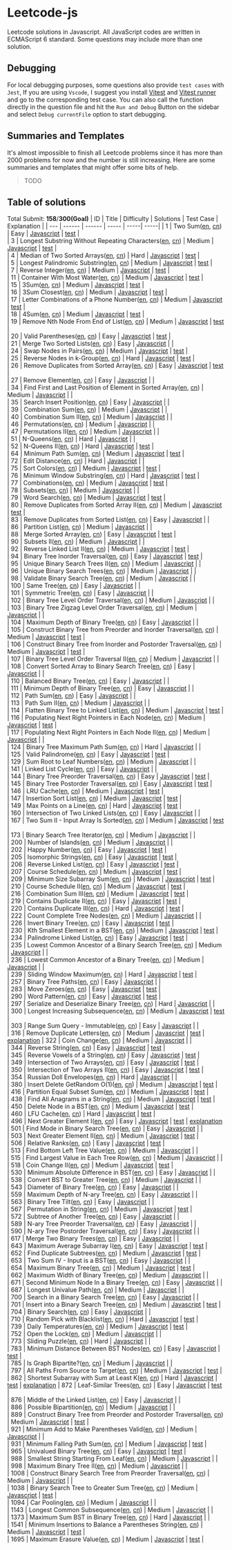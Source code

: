 # Leetcode-js

Leetcode solutions in Javascript. All JavaScript codes are written in ECMAScript 6 standard. Some questions may include more than one solution.

## Debugging
For local debugging purposes, some questions also provide `test cases` with `Jest`, If you are using `Vscode`, I suggest you install [Vitest](https://marketplace.visualstudio.com/items?itemName=ZixuanChen.vitest-explorer) and [Vitest runner](https://marketplace.visualstudio.com/items?itemName=kingwl.vscode-vitest-runner) and go to the corresponding test case. You can also call the function directly in the question file and hit the `Run and Debug` Button on the sidebar and select `Debug currentFile` option to start debugging.

## Summaries and Templates
It's almost impossible to finish all Leetcode problems since it has more than 2000 problems for now and the number is still increasing. Here are some summaries and templates that might offer some bits of help.

> TODO

## Table of solutions
Total Submit: **158**/**300(Goal)**
| ID | Title | Difficulty | Solutions  | Test Case | Explanation |
  | --- | ------ | ------ | ----- | -----| -----|
| 1 | Two Sum([en](https://leetcode.com/problems/two-sum), [cn](https://leetcode.cn/problems/two-sum)) |  Easy | [Javascript](./src/1.两数之和.js) | [test](./src/1.两数之和.test.js) |  
| 3 | Longest Substring Without Repeating Characters([en](https://leetcode.com/problems/longest-substring-without-repeating-characters), [cn](https://leetcode.cn/problems/longest-substring-without-repeating-characters)) |  Medium | [Javascript](./src/3.无重复字符的最长子串.js) | [test](./src/3.无重复字符的最长子串.test.js) |  
| 4 | Median of Two Sorted Arrays([en](https://leetcode.com/problems/median-of-two-sorted-arrays), [cn](https://leetcode.cn/problems/median-of-two-sorted-arrays)) |  Hard | [Javascript](./src/4.median-of-two-sorted-arrays.js) | [test](./src/4.median-of-two-sorted-arrays.test.js) |  
| 5 | Longest Palindromic Substring([en](https://leetcode.com/problems/longest-palindromic-substring), [cn](https://leetcode.cn/problems/longest-palindromic-substring)) |  Medium | [Javascript](./src/5.最长回文子串.js) | [test](./src/5.最长回文子串.test.js) |  
| 7 | Reverse Integer([en](https://leetcode.com/problems/reverse-integer), [cn](https://leetcode.cn/problems/reverse-integer)) |  Medium | [Javascript](./src/7.reverse-integer.js) | [test](./src/7.reverse-integer.test.js) |  
| 11 | Container With Most Water([en](https://leetcode.com/problems/container-with-most-water), [cn](https://leetcode.cn/problems/container-with-most-water)) |  Medium | [Javascript](./src/11.盛最多水的容器.js) | [test](./src/11.盛最多水的容器.test.js) |  
| 15 | 3Sum([en](https://leetcode.com/problems/3sum), [cn](https://leetcode.cn/problems/3sum)) |  Medium | [Javascript](./src/15.3-sum.js) | [test](./src/15.3-sum.test.js) |  
| 16 | 3Sum Closest([en](https://leetcode.com/problems/3sum-closest), [cn](https://leetcode.cn/problems/3sum-closest)) |  Medium | [Javascript](./src/16.3-sum-closest.js) | [test](./src/16.3-sum-closest.test.js) |  
| 17 | Letter Combinations of a Phone Number([en](https://leetcode.com/problems/letter-combinations-of-a-phone-number), [cn](https://leetcode.cn/problems/letter-combinations-of-a-phone-number)) |  Medium | [Javascript](./src/17.电话号码的字母组合.js) | [test](./src/17.电话号码的字母组合.test.js) |  
| 18 | 4Sum([en](https://leetcode.com/problems/4sum), [cn](https://leetcode.cn/problems/4sum)) |  Medium | [Javascript](./src/18.四数之和.js) | [test](./src/18.四数之和.test.js) |  
| 19 | Remove Nth Node From End of List([en](https://leetcode.com/problems/remove-nth-node-from-end-of-list), [cn](https://leetcode.cn/problems/remove-nth-node-from-end-of-list)) |  Medium | [Javascript](./src/19.删除链表的倒数第-n-个结点.js) | [test](./src/19.删除链表的倒数第-n-个结点.test.js) |  
| 20 | Valid Parentheses([en](https://leetcode.com/problems/valid-parentheses), [cn](https://leetcode.cn/problems/valid-parentheses)) |  Easy | [Javascript](./src/20.valid-parentheses.js) | [test](./src/20.valid-parentheses.test.js) |  
| 21 | Merge Two Sorted Lists([en](https://leetcode.com/problems/merge-two-sorted-lists), [cn](https://leetcode.cn/problems/merge-two-sorted-lists)) |  Easy | [Javascript](./src/21.合并两个有序链表.js) |  |  
| 24 | Swap Nodes in Pairs([en](https://leetcode.com/problems/swap-nodes-in-pairs), [cn](https://leetcode.cn/problems/swap-nodes-in-pairs)) |  Medium | [Javascript](./src/24.swap-nodes-in-pairs.js) | [test](./src/24.swap-nodes-in-pairs.test.js) |  
| 25 | Reverse Nodes in k-Group([en](https://leetcode.com/problems/reverse-nodes-in-k-group), [cn](https://leetcode.cn/problems/reverse-nodes-in-k-group)) |  Hard | [Javascript](./src/25.reverse-nodes-in-k-group.js) | [test](./src/25.reverse-nodes-in-k-group.test.js) |  
| 26 | Remove Duplicates from Sorted Array([en](https://leetcode.com/problems/remove-duplicates-from-sorted-array), [cn](https://leetcode.cn/problems/remove-duplicates-from-sorted-array)) |  Easy | [Javascript](./src/26.删除有序数组中的重复项.js) | [test](./src/26.删除有序数组中的重复项.test.js) |  
| 27 | Remove Element([en](https://leetcode.com/problems/remove-element), [cn](https://leetcode.cn/problems/remove-element)) |  Easy | [Javascript](./src/27.移除元素.js) |  |  
| 34 | Find First and Last Position of Element in Sorted Array([en](https://leetcode.com/problems/find-first-and-last-position-of-element-in-sorted-array), [cn](https://leetcode.cn/problems/find-first-and-last-position-of-element-in-sorted-array)) |  Medium | [Javascript](./src/34.在排序数组中查找元素的第一个和最后一个位置.js) |  |  
| 35 | Search Insert Position([en](https://leetcode.com/problems/search-insert-position), [cn](https://leetcode.cn/problems/search-insert-position)) |  Easy | [Javascript](./src/35.搜索插入位置.js) |  |  
| 39 | Combination Sum([en](https://leetcode.com/problems/combination-sum), [cn](https://leetcode.cn/problems/combination-sum)) |  Medium | [Javascript](./src/39.组合总和.js) |  |  
| 40 | Combination Sum II([en](https://leetcode.com/problems/combination-sum-ii), [cn](https://leetcode.cn/problems/combination-sum-ii)) |  Medium | [Javascript](./src/40.组合总和-ii.js) |  |  
| 46 | Permutations([en](https://leetcode.com/problems/permutations), [cn](https://leetcode.cn/problems/permutations)) |  Medium | [Javascript](./src/46.全排列.js) |  |  
| 47 | Permutations II([en](https://leetcode.com/problems/permutations-ii), [cn](https://leetcode.cn/problems/permutations-ii)) |  Medium | [Javascript](./src/47.全排列-ii.js) |  |  
| 51 | N-Queens([en](https://leetcode.com/problems/n-queens), [cn](https://leetcode.cn/problems/n-queens)) |  Hard | [Javascript](./src/51.n-皇后.js) |  |  
| 52 | N-Queens II([en](https://leetcode.com/problems/n-queens-ii), [cn](https://leetcode.cn/problems/n-queens-ii)) |  Hard | [Javascript](./src/52.n皇后-ii.js) | [test](./src/52.n皇后-ii.test.js) |  
| 64 | Minimum Path Sum([en](https://leetcode.com/problems/minimum-path-sum), [cn](https://leetcode.cn/problems/minimum-path-sum)) |  Medium | [Javascript](./src/64.最小路径和.js) | [test](./src/64.最小路径和.test.js) |  
| 72 | Edit Distance([en](https://leetcode.com/problems/edit-distance), [cn](https://leetcode.cn/problems/edit-distance)) |  Hard | [Javascript](./src/72.编辑距离.js) |  |  
| 75 | Sort Colors([en](https://leetcode.com/problems/sort-colors), [cn](https://leetcode.cn/problems/sort-colors)) |  Medium | [Javascript](./src/75.sort-colors.js) | [test](./src/75.sort-colors.test.js) |  
| 76 | Minimum Window Substring([en](https://leetcode.com/problems/minimum-window-substring), [cn](https://leetcode.cn/problems/minimum-window-substring)) |  Hard | [Javascript](./src/76.最小覆盖子串.js) | [test](./src/76.最小覆盖子串.test.js) |  
| 77 | Combinations([en](https://leetcode.com/problems/combinations), [cn](https://leetcode.cn/problems/combinations)) |  Medium | [Javascript](./src/77.组合.js) | [test](./src/77.组合.test.js) |  
| 78 | Subsets([en](https://leetcode.com/problems/subsets), [cn](https://leetcode.cn/problems/subsets)) |  Medium | [Javascript](./src/78.子集.js) |  |  
| 79 | Word Search([en](https://leetcode.com/problems/word-search), [cn](https://leetcode.cn/problems/word-search)) |  Medium | [Javascript](./src/79.单词搜索.js) | [test](./src/79.单词搜索.test.js) |  
| 80 | Remove Duplicates from Sorted Array II([en](https://leetcode.com/problems/remove-duplicates-from-sorted-array-ii), [cn](https://leetcode.cn/problems/remove-duplicates-from-sorted-array-ii)) |  Medium | [Javascript](./src/80.删除有序数组中的重复项-ii.js) | [test](./src/80.删除有序数组中的重复项-ii.test.js) |  
| 83 | Remove Duplicates from Sorted List([en](https://leetcode.com/problems/remove-duplicates-from-sorted-list), [cn](https://leetcode.cn/problems/remove-duplicates-from-sorted-list)) |  Easy | [Javascript](./src/83.删除排序链表中的重复元素.js) |  |  
| 86 | Partition List([en](https://leetcode.com/problems/partition-list), [cn](https://leetcode.cn/problems/partition-list)) |  Medium | [Javascript](./src/86.分隔链表.js) |  |  
| 88 | Merge Sorted Array([en](https://leetcode.com/problems/merge-sorted-array), [cn](https://leetcode.cn/problems/merge-sorted-array)) |  Easy | [Javascript](./src/88.合并两个有序数组.js) | [test](./src/88.合并两个有序数组.test.js) |  
| 90 | Subsets II([en](https://leetcode.com/problems/subsets-ii), [cn](https://leetcode.cn/problems/subsets-ii)) |  Medium | [Javascript](./src/90.子集-ii.js) |  |  
| 92 | Reverse Linked List II([en](https://leetcode.com/problems/reverse-linked-list-ii), [cn](https://leetcode.cn/problems/reverse-linked-list-ii)) |  Medium | [Javascript](./src/92.反转链表-ii.js) | [test](./src/92.反转链表-ii.test.js) |  
| 94 | Binary Tree Inorder Traversal([en](https://leetcode.com/problems/binary-tree-inorder-traversal), [cn](https://leetcode.cn/problems/binary-tree-inorder-traversal)) |  Easy | [Javascript](./src/94.二叉树的中序遍历.js) | [test](./src/94.二叉树的中序遍历.test.js) |  
| 95 | Unique Binary Search Trees II([en](https://leetcode.com/problems/unique-binary-search-trees-ii), [cn](https://leetcode.cn/problems/unique-binary-search-trees-ii)) |  Medium | [Javascript](./src/95.不同的二叉搜索树-ii.js) |  |  
| 96 | Unique Binary Search Trees([en](https://leetcode.com/problems/unique-binary-search-trees), [cn](https://leetcode.cn/problems/unique-binary-search-trees)) |  Medium | [Javascript](./src/96.不同的二叉搜索树.js) |  |  
| 98 | Validate Binary Search Tree([en](https://leetcode.com/problems/validate-binary-search-tree), [cn](https://leetcode.cn/problems/validate-binary-search-tree)) |  Medium | [Javascript](./src/98.验证二叉搜索树.js) |  |  
| 100 | Same Tree([en](https://leetcode.com/problems/same-tree), [cn](https://leetcode.cn/problems/same-tree)) |  Easy | [Javascript](./src/100.相同的树.js) |  |  
| 101 | Symmetric Tree([en](https://leetcode.com/problems/symmetric-tree), [cn](https://leetcode.cn/problems/symmetric-tree)) |  Easy | [Javascript](./src/101.对称二叉树.js) |  |  
| 102 | Binary Tree Level Order Traversal([en](https://leetcode.com/problems/binary-tree-level-order-traversal), [cn](https://leetcode.cn/problems/binary-tree-level-order-traversal)) |  Medium | [Javascript](./src/102.二叉树的层序遍历.js) |  |  
| 103 | Binary Tree Zigzag Level Order Traversal([en](https://leetcode.com/problems/binary-tree-zigzag-level-order-traversal), [cn](https://leetcode.cn/problems/binary-tree-zigzag-level-order-traversal)) |  Medium | [Javascript](./src/103.二叉树的锯齿形层序遍历.js) |  |  
| 104 | Maximum Depth of Binary Tree([en](https://leetcode.com/problems/maximum-depth-of-binary-tree), [cn](https://leetcode.cn/problems/maximum-depth-of-binary-tree)) |  Easy | [Javascript](./src/104.二叉树的最大深度.js) |  |  
| 105 | Construct Binary Tree from Preorder and Inorder Traversal([en](https://leetcode.com/problems/construct-binary-tree-from-preorder-and-inorder-traversal), [cn](https://leetcode.cn/problems/construct-binary-tree-from-preorder-and-inorder-traversal)) |  Medium | [Javascript](./src/105.从前序与中序遍历序列构造二叉树.js) | [test](./src/105.从前序与中序遍历序列构造二叉树.test.js) |  
| 106 | Construct Binary Tree from Inorder and Postorder Traversal([en](https://leetcode.com/problems/construct-binary-tree-from-inorder-and-postorder-traversal), [cn](https://leetcode.cn/problems/construct-binary-tree-from-inorder-and-postorder-traversal)) |  Medium | [Javascript](./src/106.从中序与后序遍历序列构造二叉树.js) | [test](./src/106.从中序与后序遍历序列构造二叉树.test.js) |  
| 107 | Binary Tree Level Order Traversal II([en](https://leetcode.com/problems/binary-tree-level-order-traversal-ii), [cn](https://leetcode.cn/problems/binary-tree-level-order-traversal-ii)) |  Medium | [Javascript](./src/107.二叉树的层序遍历-ii.js) |  |  
| 108 | Convert Sorted Array to Binary Search Tree([en](https://leetcode.com/problems/convert-sorted-array-to-binary-search-tree), [cn](https://leetcode.cn/problems/convert-sorted-array-to-binary-search-tree)) |  Easy | [Javascript](./src/108.将有序数组转换为二叉搜索树.js) |  |  
| 110 | Balanced Binary Tree([en](https://leetcode.com/problems/balanced-binary-tree), [cn](https://leetcode.cn/problems/balanced-binary-tree)) |  Easy | [Javascript](./src/110.平衡二叉树.js) |  |  
| 111 | Minimum Depth of Binary Tree([en](https://leetcode.com/problems/minimum-depth-of-binary-tree), [cn](https://leetcode.cn/problems/minimum-depth-of-binary-tree)) |  Easy | [Javascript](./src/111.二叉树的最小深度.js) |  |  
| 112 | Path Sum([en](https://leetcode.com/problems/path-sum), [cn](https://leetcode.cn/problems/path-sum)) |  Easy | [Javascript](./src/112.路径总和.js) |  |  
| 113 | Path Sum II([en](https://leetcode.com/problems/path-sum-ii), [cn](https://leetcode.cn/problems/path-sum-ii)) |  Medium | [Javascript](./src/113.路径总和-ii.js) |  |  
| 114 | Flatten Binary Tree to Linked List([en](https://leetcode.com/problems/flatten-binary-tree-to-linked-list), [cn](https://leetcode.cn/problems/flatten-binary-tree-to-linked-list)) |  Medium | [Javascript](./src/114.二叉树展开为链表.js) | [test](./src/114.二叉树展开为链表.test.js) |  
| 116 | Populating Next Right Pointers in Each Node([en](https://leetcode.com/problems/populating-next-right-pointers-in-each-node), [cn](https://leetcode.cn/problems/populating-next-right-pointers-in-each-node)) |  Medium | [Javascript](./src/116.填充每个节点的下一个右侧节点指针.js) | [test](./src/116.填充每个节点的下一个右侧节点指针.test.js) |  
| 117 | Populating Next Right Pointers in Each Node II([en](https://leetcode.com/problems/populating-next-right-pointers-in-each-node-ii), [cn](https://leetcode.cn/problems/populating-next-right-pointers-in-each-node-ii)) |  Medium | [Javascript](./src/117.填充每个节点的下一个右侧节点指针-ii.js) |  |  
| 124 | Binary Tree Maximum Path Sum([en](https://leetcode.com/problems/binary-tree-maximum-path-sum), [cn](https://leetcode.cn/problems/binary-tree-maximum-path-sum)) |  Hard | [Javascript](./src/124.二叉树中的最大路径和.js) |  |  
| 125 | Valid Palindrome([en](https://leetcode.com/problems/valid-palindrome), [cn](https://leetcode.cn/problems/valid-palindrome)) |  Easy | [Javascript](./src/125.valid-palindrome.js) | [test](./src/125.valid-palindrome.test.js) |  
| 129 | Sum Root to Leaf Numbers([en](https://leetcode.com/problems/sum-root-to-leaf-numbers), [cn](https://leetcode.cn/problems/sum-root-to-leaf-numbers)) |  Medium | [Javascript](./src/129.求根节点到叶节点数字之和.js) |  |  
| 141 | Linked List Cycle([en](https://leetcode.com/problems/linked-list-cycle), [cn](https://leetcode.cn/problems/linked-list-cycle)) |  Easy | [Javascript](./src/141.环形链表.js) |  |  
| 144 | Binary Tree Preorder Traversal([en](https://leetcode.com/problems/binary-tree-preorder-traversal), [cn](https://leetcode.cn/problems/binary-tree-preorder-traversal)) |  Easy | [Javascript](./src/144.二叉树的前序遍历.js) | [test](./src/144.二叉树的前序遍历.test.js) |  
| 145 | Binary Tree Postorder Traversal([en](https://leetcode.com/problems/binary-tree-postorder-traversal), [cn](https://leetcode.cn/problems/binary-tree-postorder-traversal)) |  Easy | [Javascript](./src/145.二叉树的后序遍历.js) | [test](./src/145.二叉树的后序遍历.test.js) |  
| 146 | LRU Cache([en](https://leetcode.com/problems/lru-cache), [cn](https://leetcode.cn/problems/lru-cache)) |  Medium | [Javascript](./src/146.lru-缓存.js) | [test](./src/146.lru-缓存.test.js) |  
| 147 | Insertion Sort List([en](https://leetcode.com/problems/insertion-sort-list), [cn](https://leetcode.cn/problems/insertion-sort-list)) |  Medium | [Javascript](./src/147.insertion-sort-list.js) | [test](./src/147.insertion-sort-list.test.js) |  
| 149 | Max Points on a Line([en](https://leetcode.com/problems/max-points-on-a-line), [cn](https://leetcode.cn/problems/max-points-on-a-line)) |  Hard | [Javascript](./src/149.max-points-on-a-line.js) | [test](./src/149.max-points-on-a-line.test.js) |  
| 160 | Intersection of Two Linked Lists([en](https://leetcode.com/problems/intersection-of-two-linked-lists), [cn](https://leetcode.cn/problems/intersection-of-two-linked-lists)) |  Easy | [Javascript](./src/160.相交链表.js) |  |  
| 167 | Two Sum II - Input Array Is Sorted([en](https://leetcode.com/problems/two-sum-ii---input-array-is-sorted), [cn](https://leetcode.cn/problems/two-sum-ii---input-array-is-sorted)) |  Medium | [Javascript](./src/167.两数之和-ii-输入有序数组.js) | [test](./src/167.两数之和-ii-输入有序数组.test.js) |  
| 173 | Binary Search Tree Iterator([en](https://leetcode.com/problems/binary-search-tree-iterator), [cn](https://leetcode.cn/problems/binary-search-tree-iterator)) |  Medium | [Javascript](./src/173.二叉搜索树迭代器.js) |  |  
| 200 | Number of Islands([en](https://leetcode.com/problems/number-of-islands), [cn](https://leetcode.cn/problems/number-of-islands)) |  Medium | [Javascript](./src/200.岛屿数量.js) |  |  
| 202 | Happy Number([en](https://leetcode.com/problems/happy-number), [cn](https://leetcode.cn/problems/happy-number)) |  Easy | [Javascript](./src/202.happy-number.js) | [test](./src/202.happy-number.test.js) |  
| 205 | Isomorphic Strings([en](https://leetcode.com/problems/isomorphic-strings), [cn](https://leetcode.cn/problems/isomorphic-strings)) |  Easy | [Javascript](./src/205.isomorphic-strings.js) | [test](./src/205.isomorphic-strings.test.js) |  
| 206 | Reverse Linked List([en](https://leetcode.com/problems/reverse-linked-list), [cn](https://leetcode.cn/problems/reverse-linked-list)) |  Easy | [Javascript](./src/206.反转链表.js) | [test](./src/206.反转链表.test.js) |  
| 207 | Course Schedule([en](https://leetcode.com/problems/course-schedule), [cn](https://leetcode.cn/problems/course-schedule)) |  Medium | [Javascript](./src/207.课程表.js) | [test](./src/207.课程表.test.js) |  
| 209 | Minimum Size Subarray Sum([en](https://leetcode.com/problems/minimum-size-subarray-sum), [cn](https://leetcode.cn/problems/minimum-size-subarray-sum)) |  Medium | [Javascript](./src/209.minimum-size-subarray-sum.js) | [test](./src/209.minimum-size-subarray-sum.test.js) |  
| 210 | Course Schedule II([en](https://leetcode.com/problems/course-schedule-ii), [cn](https://leetcode.cn/problems/course-schedule-ii)) |  Medium | [Javascript](./src/210.课程表-ii.js) | [test](./src/210.课程表-ii.test.js) |  
| 216 | Combination Sum III([en](https://leetcode.com/problems/combination-sum-iii), [cn](https://leetcode.cn/problems/combination-sum-iii)) |  Medium | [Javascript](./src/216.组合总和-iii.js) | [test](./src/216.组合总和-iii.test.js) |  
| 219 | Contains Duplicate II([en](https://leetcode.com/problems/contains-duplicate-ii), [cn](https://leetcode.cn/problems/contains-duplicate-ii)) |  Easy | [Javascript](./src/219.contains-duplicate-ii.js) | [test](./src/219.contains-duplicate-ii.test.js) |  
| 220 | Contains Duplicate III([en](https://leetcode.com/problems/contains-duplicate-iii), [cn](https://leetcode.cn/problems/contains-duplicate-iii)) |  Hard | [Javascript](./src/220.contains-duplicate-iii.js) | [test](./src/220.contains-duplicate-iii.test.js) |  
| 222 | Count Complete Tree Nodes([en](https://leetcode.com/problems/count-complete-tree-nodes), [cn](https://leetcode.cn/problems/count-complete-tree-nodes)) |  Medium | [Javascript](./src/222.完全二叉树的节点个数.js) |  |  
| 226 | Invert Binary Tree([en](https://leetcode.com/problems/invert-binary-tree), [cn](https://leetcode.cn/problems/invert-binary-tree)) |  Easy | [Javascript](./src/226.翻转二叉树.js) | [test](./src/226.翻转二叉树.test.js) |  
| 230 | Kth Smallest Element in a BST([en](https://leetcode.com/problems/kth-smallest-element-in-a-bst), [cn](https://leetcode.cn/problems/kth-smallest-element-in-a-bst)) |  Medium | [Javascript](./src/230.二叉搜索树中第k小的元素.js) | [test](./src/230.二叉搜索树中第k小的元素.test.js) |  
| 234 | Palindrome Linked List([en](https://leetcode.com/problems/palindrome-linked-list), [cn](https://leetcode.cn/problems/palindrome-linked-list)) |  Easy | [Javascript](./src/234.palindrome-linked-list.js) | [test](./src/234.palindrome-linked-list.test.js) |  
| 235 | Lowest Common Ancestor of a Binary Search Tree([en](https://leetcode.com/problems/lowest-common-ancestor-of-a-binary-search-tree), [cn](https://leetcode.cn/problems/lowest-common-ancestor-of-a-binary-search-tree)) |  Medium | [Javascript](./src/235.二叉搜索树的最近公共祖先.js) |  |  
| 236 | Lowest Common Ancestor of a Binary Tree([en](https://leetcode.com/problems/lowest-common-ancestor-of-a-binary-tree), [cn](https://leetcode.cn/problems/lowest-common-ancestor-of-a-binary-tree)) |  Medium | [Javascript](./src/236.二叉树的最近公共祖先.js) |  |  
| 239 | Sliding Window Maximum([en](https://leetcode.com/problems/sliding-window-maximum), [cn](https://leetcode.cn/problems/sliding-window-maximum)) |  Hard | [Javascript](./src/239.滑动窗口最大值.js) | [test](./src/239.滑动窗口最大值.test.js) |  
| 257 | Binary Tree Paths([en](https://leetcode.com/problems/binary-tree-paths), [cn](https://leetcode.cn/problems/binary-tree-paths)) |  Easy | [Javascript](./src/257.二叉树的所有路径.js) |  |  
| 283 | Move Zeroes([en](https://leetcode.com/problems/move-zeroes), [cn](https://leetcode.cn/problems/move-zeroes)) |  Easy | [Javascript](./src/283.移动零.js) | [test](./src/283.移动零.test.js) |  
| 290 | Word Pattern([en](https://leetcode.com/problems/word-pattern), [cn](https://leetcode.cn/problems/word-pattern)) |  Easy | [Javascript](./src/290.word-pattern.js) | [test](./src/290.word-pattern.test.js) |  
| 297 | Serialize and Deserialize Binary Tree([en](https://leetcode.com/problems/serialize-and-deserialize-binary-tree), [cn](https://leetcode.cn/problems/serialize-and-deserialize-binary-tree)) |  Hard | [Javascript](./src/297.二叉树的序列化与反序列化.js) |  |  
| 300 | Longest Increasing Subsequence([en](https://leetcode.com/problems/longest-increasing-subsequence), [cn](https://leetcode.cn/problems/longest-increasing-subsequence)) |  Medium | [Javascript](./src/300.最长递增子序列.js) | [test](./src/300.最长递增子序列.test.js) |  
| 303 | Range Sum Query - Immutable([en](https://leetcode.com/problems/range-sum-query---immutable), [cn](https://leetcode.cn/problems/range-sum-query---immutable)) |  Easy | [Javascript](./src/303.区域和检索-数组不可变.js) |  |  
| 316 | Remove Duplicate Letters([en](https://leetcode.com/problems/remove-duplicate-letters), [cn](https://leetcode.cn/problems/remove-duplicate-letters)) |  Medium | [Javascript](./src/316.去除重复字母.js) | [test](./src/316.去除重复字母.test.js) | [explanation](./src/316.去除重复字母.md) 
| 322 | Coin Change([en](https://leetcode.com/problems/coin-change), [cn](https://leetcode.cn/problems/coin-change)) |  Medium | [Javascript](./src/322.零钱兑换.js) |  |  
| 344 | Reverse String([en](https://leetcode.com/problems/reverse-string), [cn](https://leetcode.cn/problems/reverse-string)) |  Easy | [Javascript](./src/344.反转字符串.js) | [test](./src/344.反转字符串.test.js) |  
| 345 | Reverse Vowels of a String([en](https://leetcode.com/problems/reverse-vowels-of-a-string), [cn](https://leetcode.cn/problems/reverse-vowels-of-a-string)) |  Easy | [Javascript](./src/345.反转字符串中的元音字母.js) | [test](./src/345.反转字符串中的元音字母.test.js) |  
| 349 | Intersection of Two Arrays([en](https://leetcode.com/problems/intersection-of-two-arrays), [cn](https://leetcode.cn/problems/intersection-of-two-arrays)) |  Easy | [Javascript](./src/349.intersection-of-two-arrays.js) | [test](./src/349.intersection-of-two-arrays.test.js) |  
| 350 | Intersection of Two Arrays II([en](https://leetcode.com/problems/intersection-of-two-arrays-ii), [cn](https://leetcode.cn/problems/intersection-of-two-arrays-ii)) |  Easy | [Javascript](./src/350.intersection-of-two-arrays-ii.js) | [test](./src/350.intersection-of-two-arrays-ii.test.js) |  
| 354 | Russian Doll Envelopes([en](https://leetcode.com/problems/russian-doll-envelopes), [cn](https://leetcode.cn/problems/russian-doll-envelopes)) |  Hard | [Javascript](./src/354.俄罗斯套娃信封问题.js) |  |  
| 380 | Insert Delete GetRandom O(1)([en](https://leetcode.com/problems/insert-delete-getrandom-o(1)), [cn](https://leetcode.cn/problems/insert-delete-getrandom-o(1))) |  Medium | [Javascript](./src/380.o-1-时间插入、删除和获取随机元素.js) | [test](./src/380.o-1-时间插入、删除和获取随机元素.test.js) |  
| 416 | Partition Equal Subset Sum([en](https://leetcode.com/problems/partition-equal-subset-sum), [cn](https://leetcode.cn/problems/partition-equal-subset-sum)) |  Medium | [Javascript](./src/416.分割等和子集.js) | [test](./src/416.分割等和子集.test.js) |  
| 438 | Find All Anagrams in a String([en](https://leetcode.com/problems/find-all-anagrams-in-a-string), [cn](https://leetcode.cn/problems/find-all-anagrams-in-a-string)) |  Medium | [Javascript](./src/438.找到字符串中所有字母异位词.js) | [test](./src/438.找到字符串中所有字母异位词.test.js) |  
| 450 | Delete Node in a BST([en](https://leetcode.com/problems/delete-node-in-a-bst), [cn](https://leetcode.cn/problems/delete-node-in-a-bst)) |  Medium | [Javascript](./src/450.删除二叉搜索树中的节点.js) | [test](./src/450.删除二叉搜索树中的节点.test.js) |  
| 460 | LFU Cache([en](https://leetcode.com/problems/lfu-cache), [cn](https://leetcode.cn/problems/lfu-cache)) |  Hard | [Javascript](./src/460.lfu-缓存.js) | [test](./src/460.lfu-缓存.test.js) |  
| 496 | Next Greater Element I([en](https://leetcode.com/problems/next-greater-element-i), [cn](https://leetcode.cn/problems/next-greater-element-i)) |  Easy | [Javascript](./src/496.下一个更大元素-i.js) | [test](./src/496.下一个更大元素-i.test.js) | [explanation](./src/496.下一个更大元素-i.md) 
| 501 | Find Mode in Binary Search Tree([en](https://leetcode.com/problems/find-mode-in-binary-search-tree), [cn](https://leetcode.cn/problems/find-mode-in-binary-search-tree)) |  Easy | [Javascript](./src/501.二叉搜索树中的众数.js) |  |  
| 503 | Next Greater Element II([en](https://leetcode.com/problems/next-greater-element-ii), [cn](https://leetcode.cn/problems/next-greater-element-ii)) |  Medium | [Javascript](./src/503.下一个更大元素-ii.js) | [test](./src/503.下一个更大元素-ii.test.js) |  
| 506 | Relative Ranks([en](https://leetcode.com/problems/relative-ranks), [cn](https://leetcode.cn/problems/relative-ranks)) |  Easy | [Javascript](./src/506.relative-ranks.js) | [test](./src/506.relative-ranks.test.js) |  
| 513 | Find Bottom Left Tree Value([en](https://leetcode.com/problems/find-bottom-left-tree-value), [cn](https://leetcode.cn/problems/find-bottom-left-tree-value)) |  Medium | [Javascript](./src/513.找树左下角的值.js) |  |  
| 515 | Find Largest Value in Each Tree Row([en](https://leetcode.com/problems/find-largest-value-in-each-tree-row), [cn](https://leetcode.cn/problems/find-largest-value-in-each-tree-row)) |  Medium | [Javascript](./src/515.在每个树行中找最大值.js) |  |  
| 518 | Coin Change II([en](https://leetcode.com/problems/coin-change-ii), [cn](https://leetcode.cn/problems/coin-change-ii)) |  Medium | [Javascript](./src/518.零钱兑换-ii.js) | [test](./src/518.零钱兑换-ii.test.js) |  
| 530 | Minimum Absolute Difference in BST([en](https://leetcode.com/problems/minimum-absolute-difference-in-bst), [cn](https://leetcode.cn/problems/minimum-absolute-difference-in-bst)) |  Easy | [Javascript](./src/530.二叉搜索树的最小绝对差.js) |  |  
| 538 | Convert BST to Greater Tree([en](https://leetcode.com/problems/convert-bst-to-greater-tree), [cn](https://leetcode.cn/problems/convert-bst-to-greater-tree)) |  Medium | [Javascript](./src/538.把二叉搜索树转换为累加树.js) |  |  
| 543 | Diameter of Binary Tree([en](https://leetcode.com/problems/diameter-of-binary-tree), [cn](https://leetcode.cn/problems/diameter-of-binary-tree)) |  Easy | [Javascript](./src/543.二叉树的直径.js) |  |  
| 559 | Maximum Depth of N-ary Tree([en](https://leetcode.com/problems/maximum-depth-of-n-ary-tree), [cn](https://leetcode.cn/problems/maximum-depth-of-n-ary-tree)) |  Easy | [Javascript](./src/559.n-叉树的最大深度.js) |  |  
| 563 | Binary Tree Tilt([en](https://leetcode.com/problems/binary-tree-tilt), [cn](https://leetcode.cn/problems/binary-tree-tilt)) |  Easy | [Javascript](./src/563.二叉树的坡度.js) |  |  
| 567 | Permutation in String([en](https://leetcode.com/problems/permutation-in-string), [cn](https://leetcode.cn/problems/permutation-in-string)) |  Medium | [Javascript](./src/567.字符串的排列.js) | [test](./src/567.字符串的排列.test.js) |  
| 572 | Subtree of Another Tree([en](https://leetcode.com/problems/subtree-of-another-tree), [cn](https://leetcode.cn/problems/subtree-of-another-tree)) |  Easy | [Javascript](./src/572.另一棵树的子树.js) |  |  
| 589 | N-ary Tree Preorder Traversal([en](https://leetcode.com/problems/n-ary-tree-preorder-traversal), [cn](https://leetcode.cn/problems/n-ary-tree-preorder-traversal)) |  Easy | [Javascript](./src/589.n-叉树的前序遍历.js) |  |  
| 590 | N-ary Tree Postorder Traversal([en](https://leetcode.com/problems/n-ary-tree-postorder-traversal), [cn](https://leetcode.cn/problems/n-ary-tree-postorder-traversal)) |  Easy | [Javascript](./src/590.n-叉树的后序遍历.js) |  |  
| 617 | Merge Two Binary Trees([en](https://leetcode.com/problems/merge-two-binary-trees), [cn](https://leetcode.cn/problems/merge-two-binary-trees)) |  Easy | [Javascript](./src/617.合并二叉树.js) |  |  
| 643 | Maximum Average Subarray I([en](https://leetcode.com/problems/maximum-average-subarray-i), [cn](https://leetcode.cn/problems/maximum-average-subarray-i)) |  Easy | [Javascript](./src/643.子数组最大平均数-i.js) | [test](./src/643.子数组最大平均数-i.test.js) |  
| 652 | Find Duplicate Subtrees([en](https://leetcode.com/problems/find-duplicate-subtrees), [cn](https://leetcode.cn/problems/find-duplicate-subtrees)) |  Medium | [Javascript](./src/652.寻找重复的子树.js) | [test](./src/652.寻找重复的子树.test.js) |  
| 653 | Two Sum IV - Input is a BST([en](https://leetcode.com/problems/two-sum-iv---input-is-a-bst), [cn](https://leetcode.cn/problems/two-sum-iv---input-is-a-bst)) |  Easy | [Javascript](./src/653.两数之和-iv-输入二叉搜索树.js) |  |  
| 654 | Maximum Binary Tree([en](https://leetcode.com/problems/maximum-binary-tree), [cn](https://leetcode.cn/problems/maximum-binary-tree)) |  Medium | [Javascript](./src/654.最大二叉树.js) | [test](./src/654.最大二叉树.test.js) |  
| 662 | Maximum Width of Binary Tree([en](https://leetcode.com/problems/maximum-width-of-binary-tree), [cn](https://leetcode.cn/problems/maximum-width-of-binary-tree)) |  Medium | [Javascript](./src/662.二叉树最大宽度.js) |  |  
| 671 | Second Minimum Node In a Binary Tree([en](https://leetcode.com/problems/second-minimum-node-in-a-binary-tree), [cn](https://leetcode.cn/problems/second-minimum-node-in-a-binary-tree)) |  Easy | [Javascript](./src/671.二叉树中第二小的节点.js) |  |  
| 687 | Longest Univalue Path([en](https://leetcode.com/problems/longest-univalue-path), [cn](https://leetcode.cn/problems/longest-univalue-path)) |  Medium | [Javascript](./src/687.最长同值路径.js) |  |  
| 700 | Search in a Binary Search Tree([en](https://leetcode.com/problems/search-in-a-binary-search-tree), [cn](https://leetcode.cn/problems/search-in-a-binary-search-tree)) |  Easy | [Javascript](./src/700.二叉搜索树中的搜索.js) |  |  
| 701 | Insert into a Binary Search Tree([en](https://leetcode.com/problems/insert-into-a-binary-search-tree), [cn](https://leetcode.cn/problems/insert-into-a-binary-search-tree)) |  Medium | [Javascript](./src/701.二叉搜索树中的插入操作.js) | [test](./src/701.二叉搜索树中的插入操作.test.js) |  
| 704 | Binary Search([en](https://leetcode.com/problems/binary-search), [cn](https://leetcode.cn/problems/binary-search)) |  Easy | [Javascript](./src/704.二分查找.js) |  |  
| 710 | Random Pick with Blacklist([en](https://leetcode.com/problems/random-pick-with-blacklist), [cn](https://leetcode.cn/problems/random-pick-with-blacklist)) |  Hard | [Javascript](./src/710.黑名单中的随机数.js) | [test](./src/710.黑名单中的随机数.test.js) |  
| 739 | Daily Temperatures([en](https://leetcode.com/problems/daily-temperatures), [cn](https://leetcode.cn/problems/daily-temperatures)) |  Medium | [Javascript](./src/739.每日温度.js) | [test](./src/739.每日温度.test.js) |  
| 752 | Open the Lock([en](https://leetcode.com/problems/open-the-lock), [cn](https://leetcode.cn/problems/open-the-lock)) |  Medium | [Javascript](./src/752.打开转盘锁.js) |  |  
| 773 | Sliding Puzzle([en](https://leetcode.com/problems/sliding-puzzle), [cn](https://leetcode.cn/problems/sliding-puzzle)) |  Hard | [Javascript](./src/773.滑动谜题.js) |  |  
| 783 | Minimum Distance Between BST Nodes([en](https://leetcode.com/problems/minimum-distance-between-bst-nodes), [cn](https://leetcode.cn/problems/minimum-distance-between-bst-nodes)) |  Easy | [Javascript](./src/783.二叉搜索树节点最小距离.js) | [test](./src/783.二叉搜索树节点最小距离.test.js) |  
| 785 | Is Graph Bipartite?([en](https://leetcode.com/problems/is-graph-bipartite?), [cn](https://leetcode.cn/problems/is-graph-bipartite?)) |  Medium | [Javascript](./src/785.判断二分图.js) |  |  
| 797 | All Paths From Source to Target([en](https://leetcode.com/problems/all-paths-from-source-to-target), [cn](https://leetcode.cn/problems/all-paths-from-source-to-target)) |  Medium | [Javascript](./src/797.所有可能的路径.js) | [test](./src/797.所有可能的路径.test.js) |  
| 862 | Shortest Subarray with Sum at Least K([en](https://leetcode.com/problems/shortest-subarray-with-sum-at-least-k), [cn](https://leetcode.cn/problems/shortest-subarray-with-sum-at-least-k)) |  Hard | [Javascript](./src/862.和至少为-k-的最短子数组.js) | [test](./src/862.和至少为-k-的最短子数组.test.js) | [explanation](./src/862.和至少为-k-的最短子数组.md) 
| 872 | Leaf-Similar Trees([en](https://leetcode.com/problems/leaf-similar-trees), [cn](https://leetcode.cn/problems/leaf-similar-trees)) |  Easy | [Javascript](./src/872.叶子相似的树.js) | [test](./src/872.叶子相似的树.test.js) |  
| 876 | Middle of the Linked List([en](https://leetcode.com/problems/middle-of-the-linked-list), [cn](https://leetcode.cn/problems/middle-of-the-linked-list)) |  Easy | [Javascript](./src/876.链表的中间结点.js) |  |  
| 886 | Possible Bipartition([en](https://leetcode.com/problems/possible-bipartition), [cn](https://leetcode.cn/problems/possible-bipartition)) |  Medium | [Javascript](./src/886.可能的二分法.js) |  |  
| 889 | Construct Binary Tree from Preorder and Postorder Traversal([en](https://leetcode.com/problems/construct-binary-tree-from-preorder-and-postorder-traversal), [cn](https://leetcode.cn/problems/construct-binary-tree-from-preorder-and-postorder-traversal)) |  Medium | [Javascript](./src/889.根据前序和后序遍历构造二叉树.js) | [test](./src/889.根据前序和后序遍历构造二叉树.test.js) |  
| 921 | Minimum Add to Make Parentheses Valid([en](https://leetcode.com/problems/minimum-add-to-make-parentheses-valid), [cn](https://leetcode.cn/problems/minimum-add-to-make-parentheses-valid)) |  Medium | [Javascript](./src/921.使括号有效的最少添加.js) |  |  
| 931 | Minimum Falling Path Sum([en](https://leetcode.com/problems/minimum-falling-path-sum), [cn](https://leetcode.cn/problems/minimum-falling-path-sum)) |  Medium | [Javascript](./src/931.下降路径最小和.js) | [test](./src/931.下降路径最小和.test.js) |  
| 965 | Univalued Binary Tree([en](https://leetcode.com/problems/univalued-binary-tree), [cn](https://leetcode.cn/problems/univalued-binary-tree)) |  Easy | [Javascript](./src/965.单值二叉树.js) | [test](./src/965.单值二叉树.test.js) |  
| 988 | Smallest String Starting From Leaf([en](https://leetcode.com/problems/smallest-string-starting-from-leaf), [cn](https://leetcode.cn/problems/smallest-string-starting-from-leaf)) |  Medium | [Javascript](./src/988.从叶结点开始的最小字符串.js) |  |  
| 998 | Maximum Binary Tree II([en](https://leetcode.com/problems/maximum-binary-tree-ii), [cn](https://leetcode.cn/problems/maximum-binary-tree-ii)) |  Medium | [Javascript](./src/998.maximum-binary-tree-ii.js) |  |  
| 1008 | Construct Binary Search Tree from Preorder Traversal([en](https://leetcode.com/problems/construct-binary-search-tree-from-preorder-traversal), [cn](https://leetcode.cn/problems/construct-binary-search-tree-from-preorder-traversal)) |  Medium | [Javascript](./src/1008.前序遍历构造二叉搜索树.js) |  |  
| 1038 | Binary Search Tree to Greater Sum Tree([en](https://leetcode.com/problems/binary-search-tree-to-greater-sum-tree), [cn](https://leetcode.cn/problems/binary-search-tree-to-greater-sum-tree)) |  Medium | [Javascript](./src/1038.从二叉搜索树到更大和树.js) | [test](./src/1038.从二叉搜索树到更大和树.test.js) |  
| 1094 | Car Pooling([en](https://leetcode.com/problems/car-pooling), [cn](https://leetcode.cn/problems/car-pooling)) |  Medium | [Javascript](./src/1094.拼车.js) |  |  
| 1143 | Longest Common Subsequence([en](https://leetcode.com/problems/longest-common-subsequence), [cn](https://leetcode.cn/problems/longest-common-subsequence)) |  Medium | [Javascript](./src/1143.最长公共子序列.js) |  |  
| 1373 | Maximum Sum BST in Binary Tree([en](https://leetcode.com/problems/maximum-sum-bst-in-binary-tree), [cn](https://leetcode.cn/problems/maximum-sum-bst-in-binary-tree)) |  Hard | [Javascript](./src/1373.二叉搜索子树的最大键值和.js) |  |  
| 1541 | Minimum Insertions to Balance a Parentheses String([en](https://leetcode.com/problems/minimum-insertions-to-balance-a-parentheses-string), [cn](https://leetcode.cn/problems/minimum-insertions-to-balance-a-parentheses-string)) |  Medium | [Javascript](./src/1541.平衡括号字符串的最少插入次数.js) | [test](./src/1541.平衡括号字符串的最少插入次数.test.js) |  
| 1695 | Maximum Erasure Value([en](https://leetcode.com/problems/maximum-erasure-value), [cn](https://leetcode.cn/problems/maximum-erasure-value)) |  Medium | [Javascript](./src/1695.删除子数组的最大得分.js) | [test](./src/1695.删除子数组的最大得分.test.js) |  
